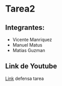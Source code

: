 # Tarea2

## Integrantes: 
+ Vicente Manriquez
+ Manuel Matus
+ Matias Guzman 

## Link de Youtube
[Link](https://www.youtube.com/watch?v=XW4znhpqdbE&feature=youtu.be) defensa tarea 
